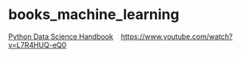 # books_machine_learning

[Python Data Science Handbook](https://github.com/jakevdp/PythonDataScienceHandbook) &nbsp;&nbsp;
https://www.youtube.com/watch?v=L7R4HUQ-eQ0


